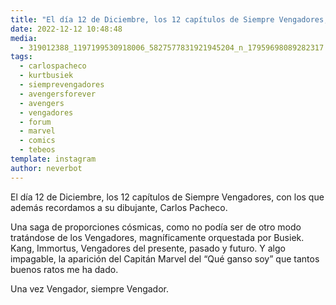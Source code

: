 ```yaml
---
title: "El día 12 de Diciembre, los 12 capítulos de Siempre Vengadores, con los que además recordamos a su dibujante, Carlos Pacheco"
date: 2022-12-12 10:48:48
media: 
  - 319012388_1197199530918006_5827577831921945204_n_17959698089282317.jpg
tags: 
  - carlospacheco
  - kurtbusiek
  - siemprevengadores
  - avengersforever
  - avengers
  - vengadores
  - forum
  - marvel
  - comics
  - tebeos
template: instagram
author: neverbot
---
```


El día 12 de Diciembre, los 12 capítulos de Siempre Vengadores, con los que además recordamos a su dibujante, Carlos Pacheco. 

Una saga de proporciones cósmicas, como no podía ser de otro modo tratándose de los Vengadores, magníficamente orquestada por Busiek. Kang, Immortus, Vengadores del presente, pasado y futuro. Y algo impagable, la aparición del Capitán Marvel del “Qué ganso soy” que tantos buenos ratos me ha dado. 

Una vez Vengador, siempre Vengador.
